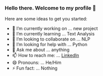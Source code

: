 ### Hello there. Welcome to my profile 👋

Here are some ideas to get you started:

- 🔭 I’m currently working on ... new project
- 🌱 I’m currently learning ... Text Analysis
- 👯 I’m looking to collaborate on ... NLP
- 🤔 I’m looking for help with ... Python
- 💬 Ask me about ... anything
- 📫 How to reach me: ... [LinkedIn](https://www.linkedin.com/in/umer-naeem-20888785/)
- 😄 Pronouns: ... He/Him
- ⚡ Fun fact: ... Nothing
